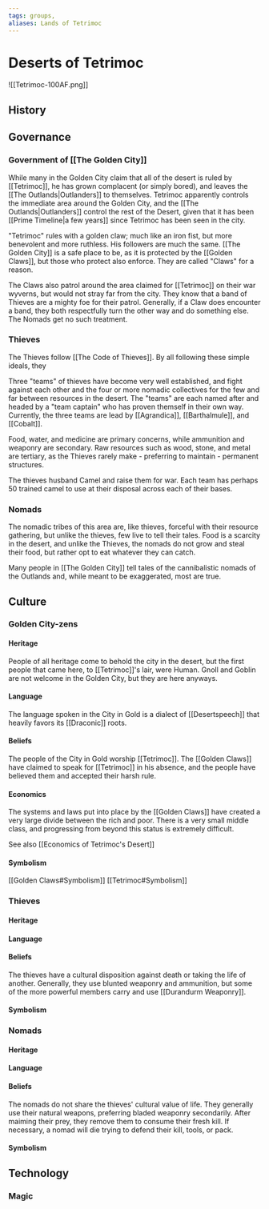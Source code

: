 ```yaml
---
tags: groups, 
aliases: Lands of Tetrimoc
---
```


# Deserts of Tetrimoc
![[Tetrimoc-100AF.png]]
## History
## Governance
### Government of [[The Golden City]]
While many in the Golden City claim that all of the desert is ruled by [[Tetrimoc]], he has grown complacent (or simply bored), and leaves the [[The Outlands|Outlanders]] to themselves. Tetrimoc apparently controls the immediate area around the Golden City, and the [[The Outlands|Outlanders]] control the rest of the Desert, given that it has been [[Prime Timeline|a few years]] since Tetrimoc has been seen in the city.

"Tetrimoc" rules with a golden claw; much like an iron fist, but more benevolent and more ruthless. His followers are much the same. [[The Golden City]] is a safe place to be, as it is protected by the [[Golden Claws]], but those who protect also enforce. They are called "Claws" for a reason.

The Claws also patrol around the area claimed for [[Tetrimoc]] on their war wyverns, but would not stray far from the city. They know that a band of Thieves are a mighty foe for their patrol. Generally, if a Claw does encounter a band, they both respectfully turn the other way and do something else. The Nomads get no such treatment.

### Thieves
The Thieves follow [[The Code of Thieves]]. By all following these simple ideals, they  

Three "teams" of thieves have become very well established, and fight against each other and the four or more nomadic collectives for the few and far between resources in the desert. The "teams" are each named after and headed by a "team captain" who has proven themself in their own way. Currently, the three teams are lead by [[Agrandica]], [[Barthalmule]], and [[Cobalt]].

Food, water, and medicine are primary concerns, while ammunition and weaponry are secondary. Raw resources such as wood, stone, and metal are tertiary, as the Thieves rarely make - preferring to maintain - permanent structures.

The thieves husband Camel and raise them for war. Each team has perhaps 50 trained camel to use at their disposal across each of their bases.

### Nomads
The nomadic tribes of this area are, like thieves, forceful with their resource gathering, but unlike the thieves, few live to tell their tales. Food is a scarcity in the desert, and unlike the Thieves, the nomads do not grow and steal their food, but rather opt to eat whatever they can catch.

Many people in [[The Golden City]] tell tales of the cannibalistic nomads of the Outlands and, while meant to be exaggerated, most are true.

## Culture
### Golden City-zens
#### Heritage
People of all heritage come to behold the city in the desert, but the first people that came here, to [[Tetrimoc]]'s lair, were Human. Gnoll and Goblin are not welcome in the Golden City, but they are here anyways.

#### Language
The language spoken in the City in Gold is a dialect of [[Desertspeech]] that heavily favors its [[Draconic]] roots.

#### Beliefs
The people of the City in Gold worship [[Tetrimoc]]. The [[Golden Claws]] have claimed to speak for [[Tetrimoc]] in his absence, and the people have believed them and accepted their harsh rule.

#### Economics
The systems and laws put into place by the [[Golden Claws]] have created a very large divide between the rich and poor. There is a very small middle class, and progressing from beyond this status is extremely difficult.

See also [[Economics of Tetrimoc's Desert]]
#### Symbolism
[[Golden Claws#Symbolism]]
[[Tetrimoc#Symbolism]]
### Thieves
#### Heritage
#### Language
#### Beliefs
The thieves have a cultural disposition against death or taking the life of another. Generally, they use blunted weaponry and ammunition, but some of the more powerful members carry and use [[Durandurm Weaponry]].
#### Symbolism
### Nomads
#### Heritage
#### Language
#### Beliefs
The nomads do not share the thieves' cultural value of life. They generally use their natural weapons, preferring bladed weaponry secondarily. After maiming their prey, they remove them to consume their fresh kill. If necessary, a nomad will die trying to defend their kill, tools, or pack.
#### Symbolism
## Technology
### Magic